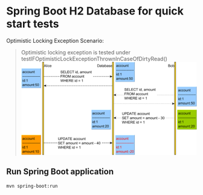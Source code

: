 # Spring Boot H2 Database  for quick start tests

Optimistic Locking Exception Scenario:
> Optimistic locking exception is tested under testIFOptimisticLockExceptionThrownInCaseOfDirtyRead() 
![vCagm.png](img%2FvCagm.png)


## Run Spring Boot application
```
mvn spring-boot:run
```

